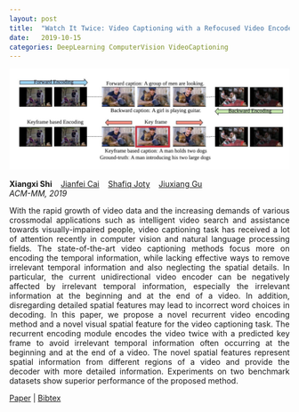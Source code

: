 ```yaml
---
layout: post
title:  "Watch It Twice: Video Captioning with a Refocused Video Encoder"
date:   2019-10-15
categories: DeepLearning ComputerVision VideoCaptioning
---
```


![main](/assets/img/RVE_intro.jpeg)


<div class="grid-wrapper">
  <div style="grid-column: span 3;">
    <p class="blue" style="margin-top:0px; margin-bottom:0px;">
      <b>Xiangxi Shi</b>
      &nbsp;&nbsp; <a href="https://www.ntu.edu.sg/home/asjfcai/" class="author-link">Jianfei Cai</a>
      &nbsp;&nbsp; <a href="https://raihanjoty.github.io/" class="author-link">Shafiq Joty</a>
      &nbsp;&nbsp; <a href="https://gujiuxiang.com/" class="author-link">Jiuxiang Gu</a>
    </p>
    <p style="margin-top:0px;"><i>ACM-MM, 2019</i></p>
    <p align="justify">
With the rapid growth of video data and the increasing demands of various crossmodal applications such as intelligent video search and assistance towards visually-impaired people, video captioning task has received a lot of attention recently in computer vision and natural language processing fields. The state-of-the-art video captioning methods focus more on encoding the temporal information, while lacking effective ways to remove irrelevant temporal information and also neglecting the spatial details. In particular, the current unidirectional video encoder can be negatively affected by irrelevant temporal information, especially the irrelevant information at the beginning and at the end of a video. In addition, disregarding detailed spatial features may lead to incorrect word choices in decoding. In this paper, we propose a novel recurrent video encoding method and a novel visual spatial feature for the video captioning task. The recurrent encoding module encodes the video twice with a predicted key frame to avoid irrelevant temporal information often occurring at the beginning and at the end of a video. The novel spatial features represent spatial information from different regions of a video and provide the decoder with more detailed information. Experiments on two benchmark datasets show superior performance of the proposed method.
    </p>
    <div class="center">
      <p>
        <a class="link" href="https://dl.acm.org/doi/pdf/10.1145/3343031.3351060">Paper</a>
      | <a class="link" href="https://scholar.googleusercontent.com/scholar.bib?q=info:phndiI9iblAJ:scholar.google.com/&output=citation&scisdr=CgVaNFdhELbVx1mKsfs:AAGBfm0AAAAAXrmPqfvesnF0ye3hky2G9TsvPW2hssWE&scisig=AAGBfm0AAAAAXrmPqcFEZO8UveTfzfeZfLpjZiGOODMP&scisf=4&ct=citation&cd=-1&hl=en">Bibtex</a>
      </p>
    </div>
  </div>
</div>

